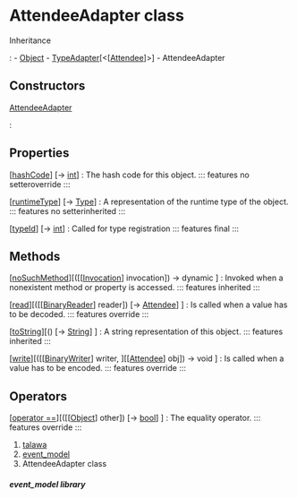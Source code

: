 
<div>

# AttendeeAdapter class

</div>



Inheritance

:   -   [Object](https://api.flutter.dev/flutter/dart-core/Object-class.html)
    -   [TypeAdapter](https://pub.dev/documentation/hive/2.2.3/hive/TypeAdapter-class.html)[\<[[Attendee](../models_events_event_model/Attendee-class.html)]\>]
    -   AttendeeAdapter



## Constructors

[AttendeeAdapter](../models_events_event_model/AttendeeAdapter/AttendeeAdapter.html)

:   



## Properties

[[hashCode](../models_events_event_model/AttendeeAdapter/hashCode.html)] [→ [int](https://api.flutter.dev/flutter/dart-core/int-class.html)]
:   The hash code for this object.
    ::: features
    no setteroverride
    :::

[[runtimeType](https://api.flutter.dev/flutter/dart-core/Object/runtimeType.html)] [→ [Type](https://api.flutter.dev/flutter/dart-core/Type-class.html)]
:   A representation of the runtime type of the object.
    ::: features
    no setterinherited
    :::

[[typeId](../models_events_event_model/AttendeeAdapter/typeId.html)] [→ [int](https://api.flutter.dev/flutter/dart-core/int-class.html)]
:   Called for type registration
    ::: features
    final
    :::



## Methods

[[noSuchMethod](https://api.flutter.dev/flutter/dart-core/Object/noSuchMethod.html)][([[[Invocation](https://api.flutter.dev/flutter/dart-core/Invocation-class.html)] invocation]) → dynamic ]
:   Invoked when a nonexistent method or property is accessed.
    ::: features
    inherited
    :::

[[read](../models_events_event_model/AttendeeAdapter/read.html)][([[[BinaryReader](https://pub.dev/documentation/hive/2.2.3/hive/BinaryReader-class.html)] reader]) [→ [Attendee](../models_events_event_model/Attendee-class.html)] ]
:   Is called when a value has to be decoded.
    ::: features
    override
    :::

[[toString](https://api.flutter.dev/flutter/dart-core/Object/toString.html)][() [→ [String](https://api.flutter.dev/flutter/dart-core/String-class.html)] ]
:   A string representation of this object.
    ::: features
    inherited
    :::

[[write](../models_events_event_model/AttendeeAdapter/write.html)][([[[BinaryWriter](https://pub.dev/documentation/hive/2.2.3/hive/BinaryWriter-class.html)] writer, ][[[Attendee](../models_events_event_model/Attendee-class.html)] obj]) → void ]
:   Is called when a value has to be encoded.
    ::: features
    override
    :::



## Operators

[[operator ==](../models_events_event_model/AttendeeAdapter/operator_equals.html)][([[[Object](https://api.flutter.dev/flutter/dart-core/Object-class.html)] other]) [→ [bool](https://api.flutter.dev/flutter/dart-core/bool-class.html)] ]
:   The equality operator.
    ::: features
    override
    :::







1.  [talawa](../index.html)
2.  [event_model](../models_events_event_model/)
3.  AttendeeAdapter class

##### event_model library







